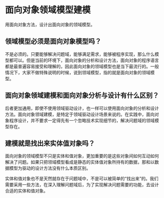 # 面向对象领域模型建模
用面向对象方法，设计出面向对象的领域模型。

## 领域模型必须是面向对象模型吗？
不是必须的。只要能够解决问题域，能够满足需求，能够被程序实现，那么什么模型都可以。但是当前的环境下，面向对象的分析和设计方法，面向对象的程序语言都是最普遍容易接受和理解的，因此面向对象的领域模型也是当下最流行的。一般情况下，大家不做特殊说明的时候，说到领域模型，指的就是面向对象的领域模型。


## 面向对象领域建模和面向对象分析与设计有什么区别？
后者更加通用，即使不使用领域驱动设计，也一样可以使用面向对象的分析和设计方法。面向对象领域建模，是特定于领域驱动设计场景来说的。在实践中，面向对象程序设计，并不要求一定得先有一个忽略技术实现细节的，解决问题域的领域模型存在。


## 建模就是找出来实体值对象吗？
面向对象的领域模型不只是实体和值对象，更加重要的是这些对象间如何互动如何解决了问题。如果只把领域模型看成是静态的实体值对象所持有的数据，那和以数据模型为驱动的设计方法没有什么本质区别。

实体和值对象也不是天然就存在于问题域中，不是可以被简单的“找出来”的。我们需要采用一些方法，在深入理解问题域后，为了实现解决问题需要的功能，去设计合适的实体和值对象。


